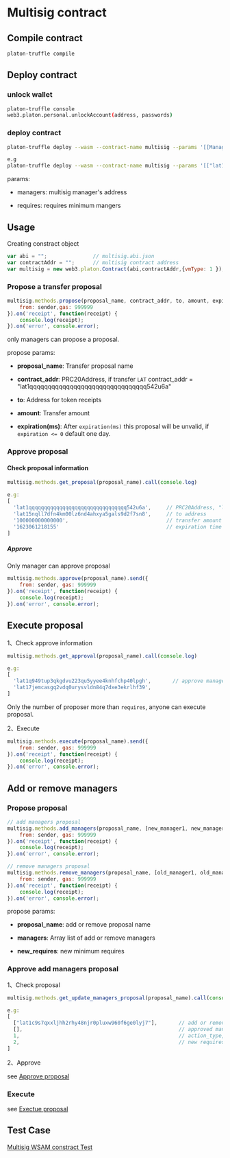 <!--
 * @Description: 
 * @Author: kay
 * @Date: 2021-06-04 10:54:13
 * @LastEditTime: 2021-06-08 11:50:08
 * @LastEditors: kay
-->

# Multisig contract

## Compile contract

```sh
platon-truffle compile
```

## Deploy contract

### unlock wallet

```sh
platon-truffle console
web3.platon.personal.unlockAccount(address, passwords)
```

### deploy contract

```sh
platon-truffle deploy --wasm --contract-name multisig --params '[[Manager1_Address, Manager2_Address, ....], Requires]'

e.g
platon-truffle deploy --wasm --contract-name multisig --params '[["lat1q949tup3qkgdvu223qu5yyee4knhfchp40lpgh","lat17jemcasgq2vdq0urysvldn84q7dxe3ekrlhf39","lat182966a4jv369w9wss6lqk07wlxagv84tjmk87z"], 2]'
```

params:

- managers: multisig manager's address

- requires: requires minimum mangers

## Usage

Creating constract object

```js
var abi = "";               // multisig.abi.json
var contractAddr = "";      // multisig contract address
var multisig = new web3.platon.Contract(abi,contractAddr,{vmType: 1 });
```

### Propose a transfer proposal

```js
multisig.methods.propose(proposal_name, contract_addr, to, amount, expiration).send({
    from: sender,gas: 999999
}).on('receipt', function(receipt) {
    console.log(receipt);
}).on('error', console.error);
```

only managers can propose a proposal.

propose params:

- **proposal_name**: Transfer proposal name

- **contract_addr**: PRC20Address, if transfer `LAT` contract_addr = "lat1qqqqqqqqqqqqqqqqqqqqqqqqqqqqqqqq542u6a"

- **to**: Address for token receipts

- **amount**: Transfer amount

- **expiration(ms)**: After `expiration(ms)` this proposal will be unvalid, if `expiration <= 0` default one day.

### Approve proposal

#### Check proposal information

```js
multisig.methods.get_proposal(proposal_name).call(console.log)

e.g:
[
  'lat1qqqqqqqqqqqqqqqqqqqqqqqqqqqqqqqq542u6a',     // PRC20Address, "lat1qqqqqqqqqqqqqqqqqqqqqqqqqqqqqqqq542u6a" means transfer LAT token
  'lat15nqll7dfn4km00lz6nd4ahxya5gals9d2f7sn8',     // to address
  '100000000000000',                                // transfer amount
  '1623061218155'                                   // expiration time
]
```

##### Approve

Only manager can approve proposal

```js
multisig.methods.approve(proposal_name).send({
    from: sender, gas: 999999
}).on('receipt', function(receipt) {
    console.log(receipt);
}).on('error', console.error);
```

## Execute proposal

1、Check approve information

```js
multisig.methods.get_approval(proposal_name).call(console.log)

e.g:
[
  'lat1q949tup3qkgdvu223qu5yyee4knhfchp40lpgh',       // approve manager address
  'lat17jemcasgq2vdq0urysvldn84q7dxe3ekrlhf39',
]
```

Only the number of proposer more than `requires`, anyone can execute proposal.

2、Execute

```js
multisig.methods.execute(proposal_name).send({
    from: sender, gas: 999999
}).on('receipt', function(receipt) {
    console.log(receipt);
}).on('error', console.error);
```

## Add or remove managers

### Propose proposal

```js
// add managers proposal
multisig.methods.add_managers(proposal_name, [new_manager1, new_manager2,...], new_requires).send({
    from: sender, gas: 999999
}).on('receipt', function(receipt) {
    console.log(receipt);
}).on('error', console.error);

// remove managers proposal
multisig.methods.remove_managers(proposal_name, [old_manager1, old_manager2, ...], new_requires).send({
    from: sender, gas: 999999
}).on('receipt', function(receipt) {
    console.log(receipt);
}).on('error', console.error);
```

propose params:

- **proposal_name**: add or remove proposal name

- **managers**: Array list of add or remove managers

- **new_requires**: new minimum requires

### Approve add managers proposal

1、Check proposal

```js
multisig.methods.get_update_managers_proposal(proposal_name).call(console.log)

e.g:
[
  ["lat1c9s7qxxljhh2rhy48njr0pluxw960f6ge0lyj7"],       // add or remove manager's address
  [],                                                   // approved managers
  1,                                                    // action_type, 0 delete managers, 1 add manager
  2,                                                    // new requires
]
```

2、Approve

see [Approve proposal](####approve)

### Execute

see [Exectue proposal](##Execute-proposal)

## Test Case

[Multisig WSAM constract Test](test/README.md)